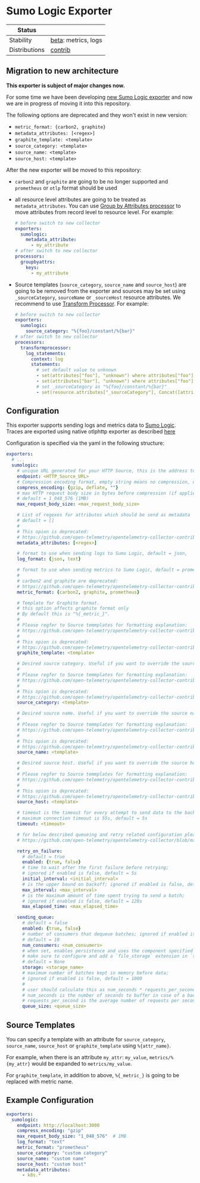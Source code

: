 # Sumo Logic Exporter

<!-- status autogenerated section -->
| Status        |           |
| ------------- |-----------|
| Stability     | [beta]: metrics, logs   |
| Distributions | [contrib] |

[beta]: https://github.com/open-telemetry/opentelemetry-collector#beta
[contrib]: https://github.com/open-telemetry/opentelemetry-collector-releases/tree/main/distributions/otelcol-contrib
<!-- end autogenerated section -->

## Migration to new architecture

**This exporter is subject of major changes now.**

For some time we have been developing [new Sumo Logic exporter](https://github.com/SumoLogic/sumologic-otel-collector/tree/main/pkg/exporter/sumologicexporter#sumo-logic-exporter) and now we are in progress of moving it into this repository.

The following options are deprecated and they won't exist in new version:

- `metric_format: {carbon2, graphite}`
- `metadata_attributes: [<regex>]`
- `graphite_template: <template>`
- `source_category: <template>`
- `source_name: <template>`
- `source_host: <template>`

After the new exporter will be moved to this repository:

- `carbon2` and `graphite` are going to be no longer supported and `prometheus` or `otlp` format should be used
- all resource level attributes are going to be treated as `metadata_attributes`. You can use [Group by Attributes processor](https://github.com/SumoLogic/sumologic-otel-collector/tree/main/pkg/processor/groupbyattrsprocessor/) to move attributes from record level to resource level. For example:

  ```yaml
  # before switch to new collector
  exporters:
    sumologic:
      metadata_attribute:
        - my_attribute
  # after switch to new collector
  processors:
    groupbyattrs:
      keys:
        - my_attribute
  ```

- Source templates (`source_category`, `source_name` and `source_host`) are going to be removed from the exporter and sources may be set using `_sourceCategory`, `sourceName` or `_sourceHost` resource attributes. We recommend to use [Transform Processor](https://github.com/SumoLogic/sumologic-otel-collector/tree/main/pkg/processor/transformprocessor/). For example:

  ```yaml
  # before switch to new collector
  exporters:
    sumologic:
      source_category: "%{foo}/constant/%{bar}"
  # after switch to new collector
  processors:
    transformprocessor:
      log_statements:
        context: log
        statements:
          # set default value to unknown
          - set(attributes["foo"], "unknown") where attributes["foo"] == nil
          - set(attributes["bar"], "unknown") where attributes["foo"] == nil
          # set _sourceCategory as "%{foo}/constant/%{bar}"
          - set(resource.attributes["_sourceCategory"], Concat([attributes["foo"], "/constant/", attributes["bar"]], ""))
  ```

## Configuration

This exporter supports sending logs and metrics data to [Sumo Logic](https://www.sumologic.com/).
Traces are exported using native otlphttp exporter as described
[here](https://help.sumologic.com/Traces/Getting_Started_with_Transaction_Tracing)

Configuration is specified via the yaml in the following structure:

```yaml
exporters:
  # ...
  sumologic:
    # unique URL generated for your HTTP Source, this is the address to send data to
    endpoint: <HTTP_Source_URL>
    # Compression encoding format, empty string means no compression, default = gzip
    compress_encoding: {gzip, deflate, ""}
    # max HTTP request body size in bytes before compression (if applied),
    # default = 1_048_576 (1MB)
    max_request_body_size: <max_request_body_size>

    # List of regexes for attributes which should be send as metadata
    # default = []
    #
    # This opion is deprecated:
    # https://github.com/open-telemetry/opentelemetry-collector-contrib/tree/main/exporter/sumologicexporter#migration-to-new-architecture
    metadata_attributes: [<regex>]

    # format to use when sending logs to Sumo Logic, default = json,
    log_format: {json, text}

    # format to use when sending metrics to Sumo Logic, default = prometheus,
    #
    # carbon2 and graphite are deprecated:
    # https://github.com/open-telemetry/opentelemetry-collector-contrib/tree/main/exporter/sumologicexporter#migration-to-new-architecture
    metric_format: {carbon2, graphite, prometheus}

    # Template for Graphite format.
    # this option affects graphite format only
    # By default this is "%{_metric_}".
    #
    # Please regfer to Source temmplates for formatting explanation:
    # https://github.com/open-telemetry/opentelemetry-collector-contrib/tree/main/exporter/sumologicexporter#source-templates
    #
    # This opion is deprecated:
    # https://github.com/open-telemetry/opentelemetry-collector-contrib/tree/main/exporter/sumologicexporter#migration-to-new-architecture
    graphite_template: <template>

    # Desired source category. Useful if you want to override the source category configured for the source.
    #
    # Please regfer to Source temmplates for formatting explanation:
    # https://github.com/open-telemetry/opentelemetry-collector-contrib/tree/main/exporter/sumologicexporter#source-templates
    #
    # This opion is deprecated:
    # https://github.com/open-telemetry/opentelemetry-collector-contrib/tree/main/exporter/sumologicexporter#migration-to-new-architecture
    source_category: <template>

    # Desired source name. Useful if you want to override the source name configured for the source.
    #
    # Please regfer to Source temmplates for formatting explanation:
    # https://github.com/open-telemetry/opentelemetry-collector-contrib/tree/main/exporter/sumologicexporter#source-templates
    #
    # This opion is deprecated:
    # https://github.com/open-telemetry/opentelemetry-collector-contrib/tree/main/exporter/sumologicexporter#migration-to-new-architecture
    source_name: <template>

    # Desired source host. Useful if you want to override the source hosy configured for the source.
    #
    # Please regfer to Source temmplates for formatting explanation:
    # https://github.com/open-telemetry/opentelemetry-collector-contrib/tree/main/exporter/sumologicexporter#source-templates
    #
    # This opion is deprecated:
    # https://github.com/open-telemetry/opentelemetry-collector-contrib/tree/main/exporter/sumologicexporter#migration-to-new-architecture
    source_host: <template>

    # timeout is the timeout for every attempt to send data to the backend,
    # maximum connection timeout is 55s, default = 5s
    timeout: <timeout>

    # for below described queueing and retry related configuration please refer to:
    # https://github.com/open-telemetry/opentelemetry-collector/blob/main/exporter/exporterhelper/README.md#configuration

    retry_on_failure:
      # default = true
      enabled: {true, false}
      # time to wait after the first failure before retrying;
      # ignored if enabled is false, default = 5s
      initial_interval: <initial_interval>
      # is the upper bound on backoff; ignored if enabled is false, default = 30s
      max_interval: <max_interval>
      # is the maximum amount of time spent trying to send a batch;
      # ignored if enabled is false, default = 120s
      max_elapsed_time: <max_elapsed_time>

    sending_queue:
      # default = false
      enabled: {true, false}
      # number of consumers that dequeue batches; ignored if enabled is false,
      # default = 10
      num_consumers: <num_consumers>
      # when set, enables persistence and uses the component specified as a storage extension for the persistent queue
      # make sure to configure and add a `file_storage` extension in `service.extensions`.
      # default = None
      storage: <storage_name>
      # maximum number of batches kept in memory before data;
      # ignored if enabled is false, default = 1000
      #
      # user should calculate this as num_seconds * requests_per_second where:
      # num_seconds is the number of seconds to buffer in case of a backend outage,
      # requests_per_second is the average number of requests per seconds.
      queue_size: <queue_size>
```

## Source Templates

You can specify a template with an attribute for `source_category`, `source_name`, `source_host` or `graphite_template` using `%{attr_name}`.

For example, when there is an attribute `my_attr`: `my_value`, `metrics/%{my_attr}` would be expanded to `metrics/my_value`.

For `graphite_template`, in addition to above, `%{_metric_}` is going to be replaced with metric name.

## Example Configuration

```yaml
exporters:
  sumologic:
    endpoint: http://localhost:3000
    compress_encoding: "gzip"
    max_request_body_size: "1_048_576"  # 1MB
    log_format: "text"
    metric_format: "prometheus"
    source_category: "custom category"
    source_name: "custom name"
    source_host: "custom host"
    metadata_attributes:
      - k8s.*
```
